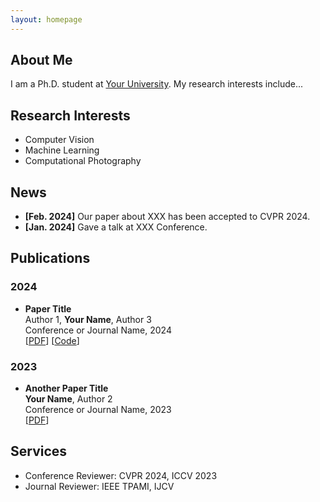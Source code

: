 ```yaml
---
layout: homepage
---
```


## About Me

I am a Ph.D. student at [Your University](https://www.example.edu/). My research interests include...

## Research Interests

- Computer Vision
- Machine Learning
- Computational Photography

## News

- **[Feb. 2024]** Our paper about XXX has been accepted to CVPR 2024.
- **[Jan. 2024]** Gave a talk at XXX Conference.

## Publications

### 2024

- **Paper Title**
  <br>
  Author 1, **Your Name**, Author 3
  <br>
  Conference or Journal Name, 2024
  <br>
  [[PDF](https://arxiv.org/pdf/xxxx.xxxxx.pdf)] [[Code](https://github.com/xxxx/xxxx)]

### 2023

- **Another Paper Title**
  <br>
  **Your Name**, Author 2
  <br>
  Conference or Journal Name, 2023
  <br>
  [[PDF](https://arxiv.org/pdf/xxxx.xxxxx.pdf)]

## Services

- Conference Reviewer: CVPR 2024, ICCV 2023
- Journal Reviewer: IEEE TPAMI, IJCV
